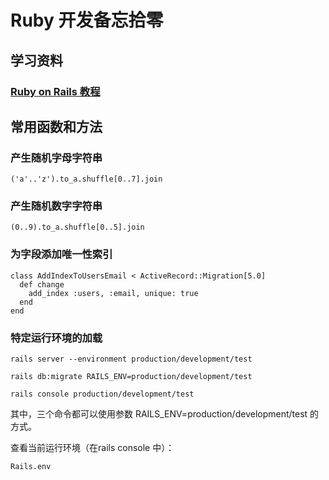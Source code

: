 # Ruby 开发备忘拾零

## 学习资料
### [Ruby on Rails 教程](https://railstutorial-china.org/book/)

## 常用函数和方法

### 产生随机字母字符串

    ('a'..'z').to_a.shuffle[0..7].join
    
### 产生随机数字字符串
    (0..9).to_a.shuffle[0..5].join

### 为字段添加唯一性索引

    class AddIndexToUsersEmail < ActiveRecord::Migration[5.0]
      def change
        add_index :users, :email, unique: true
      end
    end

### 特定运行环境的加载

    rails server --environment production/development/test

    rails db:migrate RAILS_ENV=production/development/test

    rails console production/development/test

其中，三个命令都可以使用参数 RAILS_ENV=production/development/test 的方式。

查看当前运行环境（在rails console 中）：

    Rails.env
    